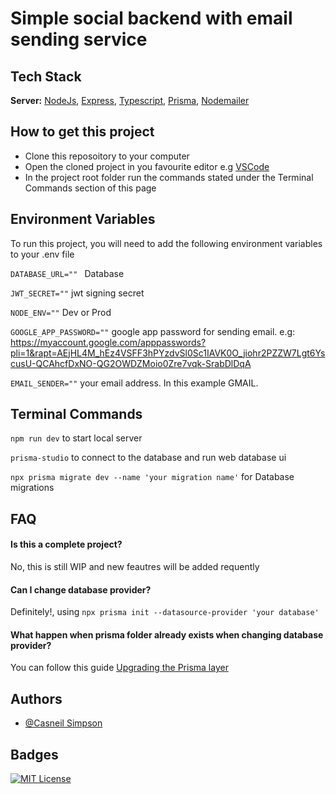 # Simple social backend with email sending service

## Tech Stack

**Server:** [NodeJs](https://nodejs.org/en), [Express](https://expressjs.com/de/), [Typescript](https://www.typescriptlang.org/docs/), [Prisma](https://www.prisma.io/), [Nodemailer](https://nodemailer.com/about/)

## How to get this project
- Clone this reposoitory to your computer
- Open the cloned project in you favourite editor e.g [VSCode](https://code.visualstudio.com/)
- In the project root folder run the commands stated under the Terminal Commands section of this page

## Environment Variables

To run this project, you will need to add the following environment variables to your .env file

`DATABASE_URL="" `  Database

`JWT_SECRET=""` jwt signing secret

`NODE_ENV=""` Dev or Prod

`GOOGLE_APP_PASSWORD=""` google app password for sending email. e.g: https://myaccount.google.com/apppasswords?pli=1&rapt=AEjHL4M_hEz4VSFF3hPYzdvSl0Sc1IAVK0O_jiohr2PZZW7Lgt6YscusU-QCAhcfDxNO-QG2OWDZMoio0Zre7vqk-SrabDlDqA

`EMAIL_SENDER=""` your email address. In this example GMAIL.

## Terminal Commands
`npm run dev` to start local server

`prisma-studio` to connect to the database and run web database ui

`npx prisma migrate dev --name 'your migration name'` for Database migrations

## FAQ

#### Is this a complete project?
No, this is still WIP and new feautres will be added requently

#### Can I change database provider?
Definitely!, using `npx prisma init --datasource-provider 'your database'`

#### What happen when prisma folder already exists when changing database provider?
You can follow this guide [Upgrading the Prisma layer](https://www.prisma.io/docs/guides/upgrade-guides/upgrade-from-prisma-1/upgrading-the-prisma-layer-postgresql)

## Authors

- [@Casneil Simpson](https://www.github.com/casneil)


## Badges

[![MIT License](https://img.shields.io/badge/License-MIT-green.svg)](https://choosealicense.com/licenses/mit/)